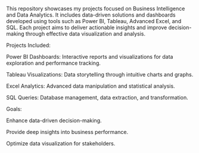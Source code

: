 This repository showcases my projects focused on Business Intelligence and Data Analytics. It includes data-driven solutions and dashboards developed using tools such as Power BI, Tableau, Advanced Excel, and SQL. Each project aims to deliver actionable insights and improve decision-making through effective data visualization and analysis.

Projects Included:

Power BI Dashboards: Interactive reports and visualizations for data exploration and performance tracking.

Tableau Visualizations: Data storytelling through intuitive charts and graphs.

Excel Analytics: Advanced data manipulation and statistical analysis.

SQL Queries: Database management, data extraction, and transformation.

Goals:

Enhance data-driven decision-making.

Provide deep insights into business performance.

Optimize data visualization for stakeholders.
